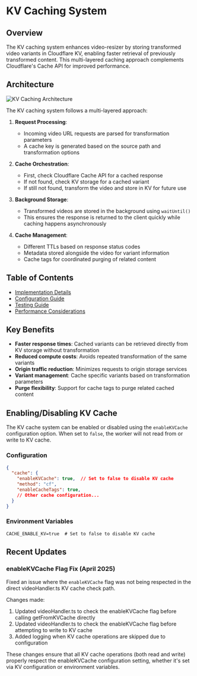 # KV Caching System

## Overview

The KV caching system enhances video-resizer by storing transformed video variants in Cloudflare KV, enabling faster retrieval of previously transformed content. This multi-layered caching approach complements Cloudflare's Cache API for improved performance.

## Architecture

![KV Caching Architecture](https://i.imgur.com/b7vmQGa.png)

The KV caching system follows a multi-layered approach:

1. **Request Processing**:
   - Incoming video URL requests are parsed for transformation parameters
   - A cache key is generated based on the source path and transformation options

2. **Cache Orchestration**:
   - First, check Cloudflare Cache API for a cached response
   - If not found, check KV storage for a cached variant
   - If still not found, transform the video and store in KV for future use

3. **Background Storage**:
   - Transformed videos are stored in the background using `waitUntil()`
   - This ensures the response is returned to the client quickly while caching happens asynchronously

4. **Cache Management**:
   - Different TTLs based on response status codes
   - Metadata stored alongside the video for variant information
   - Cache tags for coordinated purging of related content

## Table of Contents

- [Implementation Details](./implementation.md)
- [Configuration Guide](./configuration.md)
- [Testing Guide](./testing.md)
- [Performance Considerations](./performance.md)

## Key Benefits

- **Faster response times**: Cached variants can be retrieved directly from KV storage without transformation
- **Reduced compute costs**: Avoids repeated transformation of the same variants
- **Origin traffic reduction**: Minimizes requests to origin storage services
- **Variant management**: Cache specific variants based on transformation parameters
- **Purge flexibility**: Support for cache tags to purge related cached content

## Enabling/Disabling KV Cache

The KV cache system can be enabled or disabled using the `enableKVCache` configuration option. When set to `false`, the worker will not read from or write to KV cache.

### Configuration

```json
{
  "cache": {
    "enableKVCache": true,  // Set to false to disable KV cache
    "method": "cf",
    "enableCacheTags": true,
    // Other cache configuration...
  }
}
```

### Environment Variables

```
CACHE_ENABLE_KV=true  # Set to false to disable KV cache
```

## Recent Updates

### enableKVCache Flag Fix (April 2025)

Fixed an issue where the `enableKVCache` flag was not being respected in the direct videoHandler.ts KV cache check path.

Changes made:
1. Updated videoHandler.ts to check the enableKVCache flag before calling getFromKVCache directly
2. Updated videoHandler.ts to check the enableKVCache flag before attempting to write to KV cache
3. Added logging when KV cache operations are skipped due to configuration

These changes ensure that all KV cache operations (both read and write) properly respect the enableKVCache configuration setting, whether it's set via KV configuration or environment variables.